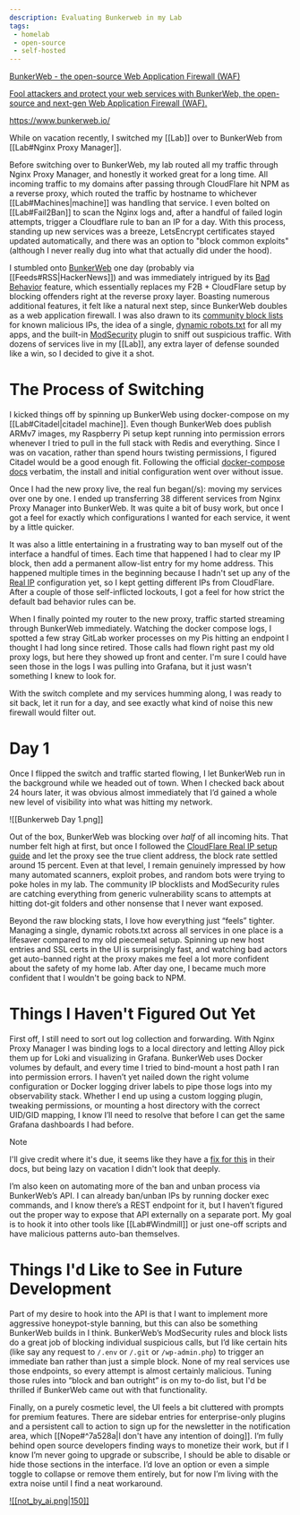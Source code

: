 ```yaml
---
description: Evaluating Bunkerweb in my Lab
tags:
 - homelab
 - open-source
 - self-hosted
---
```


<div class="rich-link-card-container">
    <a class="rich-link-card" href="https://www.bunkerweb.io/" target="_blank">
	    <div class="rich-link-image-container">
		    <div class="rich-link-image" style="background-image: url('https://www.bunkerweb.io/wp-content/uploads/2025/01/intro-overview.png')">
	        </div>
	    </div>
	    <div class="rich-link-card-text">
		    <p class="rich-link-card-title">BunkerWeb - the open-source Web Application Firewall (WAF)</p>
		    <p class="rich-link-card-description">
		        Fool attackers and protect your web services with BunkerWeb, the open-source and next-gen Web Application Firewall (WAF).
		    </p>
		    <p class="rich-link-href">
		        https://www.bunkerweb.io/
		    </p>
	    </div>
    </a>
</div>

While on vacation recently, I switched my [[Lab]] over to BunkerWeb from [[Lab#Nginx Proxy Manager]]. 

Before switching over to BunkerWeb, my lab routed all my traffic through Nginx Proxy Manager, and honestly it worked great for a long time. All incoming traffic to my domains after passing through CloudFlare hit NPM as a reverse proxy, which routed the traffic by hostname to whichever [[Lab#Machines|machine]] was handling that service. I even bolted on [[Lab#Fail2Ban]] to scan the Nginx logs and, after a handful of failed login attempts, trigger a Cloudflare rule to ban an IP for a day. With this process, standing up new services was a breeze, LetsEncrypt certificates stayed updated automatically, and there was an option to "block common exploits" (although I never really dug into what that actually did under the hood). 

I stumbled onto [BunkerWeb](https://www.bunkerweb.io/) one day (probably via [[Feeds#RSS|HackerNews]]) and was immediately intrigued by its [Bad Behavior](https://docs.bunkerweb.io/latest/features/#bad-behavior) feature, which essentially replaces my F2B + CloudFlare setup by blocking offenders right at the reverse proxy layer. Boasting numerous additional features, it felt like a natural next step, since BunkerWeb doubles as a web application firewall. I was also drawn to its [community block lists](https://docs.bunkerweb.io/latest/features/#__tabbed_8_1) for known malicious IPs, the idea of a single, [dynamic robots.txt](https://docs.bunkerweb.io/latest/features/#robotstxt) for all my apps, and the built-in [ModSecurity](https://docs.bunkerweb.io/latest/features/#modsecurity) plugin to sniff out suspicious traffic. With dozens of services live in my [[Lab]], any extra layer of defense sounded like a win, so I decided to give it a shot.


# The Process of Switching
I kicked things off by spinning up BunkerWeb using docker-compose on my [[Lab#Citadel|citadel machine]]. Even though BunkerWeb does publish ARMv7 images, my Raspberry Pi setup kept running into permission errors whenever I tried to pull in the full stack with Redis and everything. Since I was on vacation, rather than spend hours twisting permissions, I figured Citadel would be a good enough fit. Following the official [docker-compose docs](https://docs.bunkerweb.io/latest/quickstart-guide/#__tabbed_1_3) verbatim, the install and initial configuration went over without issue.

Once I had the new proxy live, the real fun began(/s): moving my services over one by one. I ended up transferring 38 different services from Nginx Proxy Manager into BunkerWeb. It was quite a bit of busy work, but once I got a feel for exactly which configurations I wanted for each service, it went by a little quicker.

It was also a little entertaining in a frustrating way to ban myself out of the interface a handful of times. Each time that happened I had to clear my IP block, then add a permanent allow-list entry for my home address. This happened multiple times in the beginning because I hadn't set up any of the [Real IP](https://docs.bunkerweb.io/latest/features/#real-ip) configuration yet, so I kept getting different IPs from CloudFlare. After a couple of those self-inflicted lockouts, I got a feel for how strict the default bad behavior rules can be.

When I finally pointed my router to the new proxy, traffic started streaming through BunkerWeb immediately. Watching the docker compose logs, I spotted a few stray GitLab worker processes on my Pis hitting an endpoint I thought I had long since retired. Those calls had flown right past my old proxy logs, but here they showed up front and center. I'm sure I could have seen those in the logs I was pulling into Grafana, but it just wasn't something I knew to look for. 

With the switch complete and my services humming along, I was ready to sit back, let it run for a day, and see exactly what kind of noise this new firewall would filter out.

# Day 1

Once I flipped the switch and traffic started flowing, I let BunkerWeb run in the background while we headed out of town. When I checked back about 24 hours later, it was obvious almost immediately that I’d gained a whole new level of visibility into what was hitting my network. 

![[Bunkerweb Day 1.png]]

Out of the box, BunkerWeb was blocking over *half* of all incoming hits. That number felt high at first, but once I followed the [CloudFlare Real IP setup guide](https://www.bunkerweb.io/2024/06/10/using-bunkerweb-with-cloudflare-a-comprehensive-guide/) and let the proxy see the true client address, the block rate settled around 15 percent. Even at that level, I remain genuinely impressed by how many automated scanners, exploit probes, and random bots were trying to poke holes in my lab. The community IP blocklists and ModSecurity rules are catching everything from generic vulnerability scans to attempts at hitting dot-git folders and other nonsense that I never want exposed.

Beyond the raw blocking stats, I love how everything just “feels” tighter. Managing a single, dynamic robots.txt across all services in one place is a lifesaver compared to my old piecemeal setup. Spinning up new host entries and SSL certs in the UI is surprisingly fast, and watching bad actors get auto-banned right at the proxy makes me feel a lot more confident about the safety of my home lab. After day one, I became much more confident that I wouldn't be going back to NPM.

# Things I Haven't Figured Out Yet

First off, I still need to sort out log collection and forwarding. With Nginx Proxy Manager I was binding logs to a local directory and letting Alloy pick them up for Loki and visualizing in Grafana. BunkerWeb uses Docker volumes by default, and every time I tried to bind-mount a host path I ran into permission errors. I haven’t yet nailed down the right volume configuration or Docker logging driver labels to pipe those logs into my observability stack. Whether I end up using a custom logging plugin, tweaking permissions, or mounting a host directory with the correct UID/GID mapping, I know I’ll need to resolve that before I can get the same Grafana dashboards I had before.

> [!NOTE] 
> I'll give credit where it's due, it seems like they have a [fix for this](https://docs.bunkerweb.io/latest/troubleshooting/#permissions) in their docs, but being lazy on vacation I didn't look that deeply.

I’m also keen on automating more of the ban and unban process via BunkerWeb’s API. I can already ban/unban IPs by running docker exec commands, and I know there’s a REST endpoint for it, but I haven’t figured out the proper way to expose that API externally on a separate port. My goal is to hook it into other tools like [[Lab#Windmill]] or just one-off scripts and have malicious patterns auto-ban themselves.


# Things I'd Like to See in Future Development

Part of my desire to hook into the API is that I want to implement more aggressive honeypot-style banning, but this can also be something BunkerWeb builds in I think. BunkerWeb’s ModSecurity rules and block lists do a great job of blocking individual suspicious calls, but I’d like certain hits (like say any request to `/.env` or `/.git` or `/wp-admin.php`) to trigger an immediate ban rather than just a simple block. None of my real services use those endpoints, so every attempt is almost certainly malicious. Tuning those rules into “block and ban outright” is on my to-do list, but I'd be thrilled if BunkerWeb came out with that functionality.

Finally, on a purely cosmetic level, the UI feels a bit cluttered with prompts for premium features. There are sidebar entries for enterprise-only plugins and a persistent call to action to sign up for the newsletter in the notification area, which [[Nope#^7a528a|I don't have any intention of doing]]. I’m fully behind open source developers finding ways to monetize their work, but if I know I’m never going to upgrade or subscribe, I should be able to disable or hide those sections in the interface. I’d love an option or even a simple toggle to collapse or remove them entirely, but for now I’m living with the extra noise until I find a neat workaround.


[![[not_by_ai.png|150]]](https://notbyai.fyi)